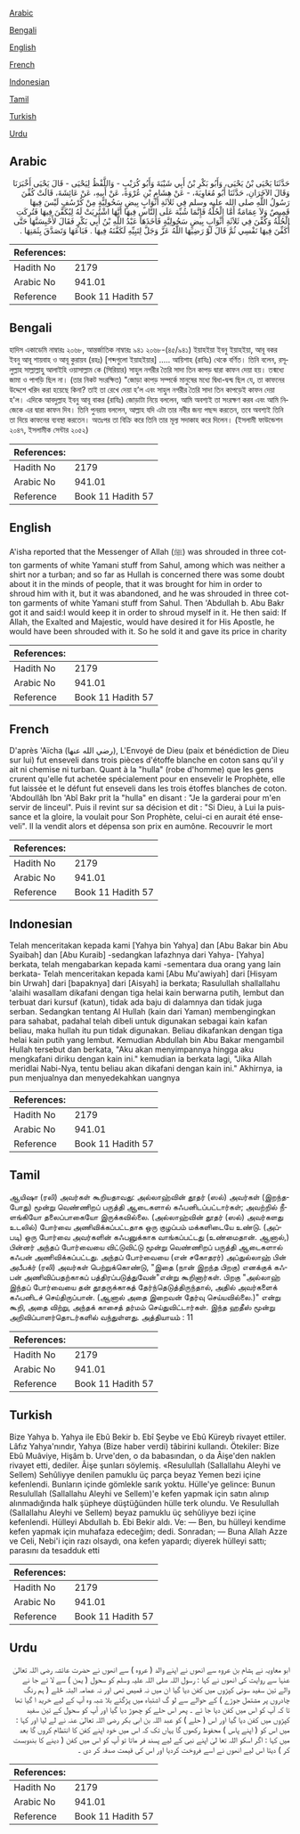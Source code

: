 [Arabic](#arabic)

[Bengali](#bengali)

[English](#english)

[French](#french)

[Indonesian](#indonesian)

[Tamil](#tamil)

[Turkish](#turkish)

[Urdu](#urdu)

## Arabic


<div dir="rtl" lang="ar" style={{fontSize:'larger',backgroundColor:'#f8f9fa',padding:20}}>
حَدَّثَنَا يَحْيَى بْنُ يَحْيَى، وَأَبُو بَكْرِ بْنُ أَبِي شَيْبَةَ وَأَبُو كُرَيْبٍ - وَاللَّفْظُ لِيَحْيَى - قَالَ يَحْيَى أَخْبَرَنَا وَقَالَ الآخَرَانِ، حَدَّثَنَا أَبُو مُعَاوِيَةَ، - عَنْ هِشَامِ بْنِ عُرْوَةَ، عَنْ أَبِيهِ، عَنْ عَائِشَةَ، قَالَتْ كُفِّنَ رَسُولُ اللَّهِ صلى الله عليه وسلم فِي ثَلاَثَةِ أَثْوَابٍ بِيضٍ سَحُولِيَّةٍ مِنْ كُرْسُفٍ لَيْسَ فِيهَا قَمِيصٌ وَلاَ عِمَامَةٌ أَمَّا الْحُلَّةُ فَإِنَّمَا شُبِّهَ عَلَى النَّاسِ فِيهَا أَنَّهَا اشْتُرِيَتْ لَهُ لِيُكَفَّنَ فِيهَا فَتُرِكَتِ الْحُلَّةُ وَكُفِّنَ فِي ثَلاَثَةِ أَثْوَابٍ بِيضٍ سَحُولِيَّةٍ فَأَخَذَهَا عَبْدُ اللَّهِ بْنُ أَبِي بَكْرٍ فَقَالَ لأَحْبِسَنَّهَا حَتَّى أُكَفِّنَ فِيهَا نَفْسِي ثُمَّ قَالَ لَوْ رَضِيَهَا اللَّهُ عَزَّ وَجَلَّ لِنَبِيِّهِ لَكَفَّنَهُ فِيهَا ‏.‏ فَبَاعَهَا وَتَصَدَّقَ بِثَمَنِهَا ‏.‏
</div>
<div style={{backgroundColor:'#f8f9fa',padding:20, marginBottom: 10}}><table> <thead> <tr> <th>References:</th> <th></th> </tr> </thead> <tbody><tr><td>Hadith No</td><td>2179</td></tr><tr><td>Arabic No</td><td>941.01</td></tr><tr><td>Reference</td><td>Book 11 Hadith 57</td></tr></tbody></table></div>

## Bengali


<div dir="ltr" lang="bn" style={{fontSize:'larger',backgroundColor:'#f8f9fa',padding:20}}>
হাদিস একাডেমি নাম্বারঃ ২০৬৮, আন্তর্জাতিক নাম্বারঃ ৯৪১ ২০৬৮-(৪৫/৯৪১) ইয়াহইয়া ইবনু ইয়াহইয়া, আবূ বকর ইবনু আবূ শায়বাহ ও আবূ কুরায়ব (রহঃ) [শব্দগুলো ইয়াহইয়ার] ..... আয়িশাহ (রাযিঃ) থেকে বর্ণিত। তিনি বলেন, রসূলুল্লাহ সাল্লাল্লাহু আলাইহি ওয়াসাল্লাম কে (সিরিয়ার) সাহুল নগরীর তৈরি সাদা তিন কাপড় দ্বারা কাফন দেয়া হয়। তন্মধ্যে জামা ও পাগড়ি ছিল না। (তার নিকট সংরক্ষিত) "জোড়া কাপড় সম্পর্কে মানুষের মধ্যে দ্বিধা-দ্বন্দ্ব ছিল যে, তা কাফনের উদ্দেশে খরিদ করা হয়েছে কিনা? তাই তা রেখে দেয়া হ’ল এবং সাহুল নগরীর তৈরি সাদা তিন কাপড়েই কাফন দেয়া হ'ল। এদিকে আবদুল্লাহ ইবনু আবূ বাকর (রাযিঃ) জোড়াটা নিয়ে বললেন, আমি অবশ্যই তা সংরক্ষণ করব এবং আমি নিজেকে এর দ্বারা কাফন দিব। তিনি পুনরায় বললেন, আল্লাহ যদি এটা তার নবীর জন্য পছন্দ করতেন, তবে অবশ্যই তিনি তা দিয়ে কাফনের ব্যবস্থা করতেন। অতঃপর তা বিক্রি করে তিনি তার মূল্য সদাকাহ করে দিলেন। (ইসলামী ফাউন্ডেশন ২০৪৭, ইসলামীক সেন্টার ২০৫২)
</div>
<div style={{backgroundColor:'#f8f9fa',padding:20, marginBottom: 10}}><table> <thead> <tr> <th>References:</th> <th></th> </tr> </thead> <tbody><tr><td>Hadith No</td><td>2179</td></tr><tr><td>Arabic No</td><td>941.01</td></tr><tr><td>Reference</td><td>Book 11 Hadith 57</td></tr></tbody></table></div>

## English


<div dir="ltr" lang="en" style={{fontSize:'larger',backgroundColor:'#f8f9fa',padding:20}}>
A'isha reported that the Messenger of Allah (ﷺ) was shrouded in three cotton garments of white Yamani stuff from Sahul, among which was neither a shirt nor a turban; and so far as Hullah is concerned there was some doubt about it in the minds of people, that it was brought for him in order to shroud him with it, but it was abandoned, and he was shrouded in three cotton garments of white Yamani stuff from Sahul. Then 'Abdullah b. Abu Bakr got it and said:I would keep it in order to shroud myself in it. He then said: If Allah, the Exalted and Majestic, would have desired it for His Apostle, he would have been shrouded with it. So he sold it and gave its price in charity
</div>
<div style={{backgroundColor:'#f8f9fa',padding:20, marginBottom: 10}}><table> <thead> <tr> <th>References:</th> <th></th> </tr> </thead> <tbody><tr><td>Hadith No</td><td>2179</td></tr><tr><td>Arabic No</td><td>941.01</td></tr><tr><td>Reference</td><td>Book 11 Hadith 57</td></tr></tbody></table></div>

## French


<div dir="ltr" lang="fr" style={{fontSize:'larger',backgroundColor:'#f8f9fa',padding:20}}>
D'après 'Aïcha (رضي الله عنها), L'Envoyé de Dieu (paix et bénédiction de Dieu sur lui) fut enseveli dans trois pièces d'étoffe blanche en coton sans qu'il y ait ni chemise ni turban. Quant à la "hulla" (robe d'homme) que les gens crurent qu'elle fut achetée spécialement pour en ensevelir le Prophète, elle fut laissée et le défunt fut enseveli dans les trois étoffes blanches de coton. 'Abdoullâh Ibn 'Abî Bakr prit la "hulla" en disant : "Je la garderai pour m'en servir de linceul". Puis il revint sur sa décision et dit : "Si Dieu, à Lui la puissance et la gloire, la voulait pour Son Prophète, celui-ci en aurait été enseveli". Il la vendit alors et dépensa son prix en aumône. Recouvrir le mort
</div>
<div style={{backgroundColor:'#f8f9fa',padding:20, marginBottom: 10}}><table> <thead> <tr> <th>References:</th> <th></th> </tr> </thead> <tbody><tr><td>Hadith No</td><td>2179</td></tr><tr><td>Arabic No</td><td>941.01</td></tr><tr><td>Reference</td><td>Book 11 Hadith 57</td></tr></tbody></table></div>

## Indonesian


<div dir="ltr" lang="id" style={{fontSize:'larger',backgroundColor:'#f8f9fa',padding:20}}>
Telah menceritakan kepada kami [Yahya bin Yahya] dan [Abu Bakar bin Abu Syaibah] dan [Abu Kuraib] -sedangkan lafazhnya dari Yahya- [Yahya] berkata, telah mengabarkan kepada kami -sementara dua orang yang lain berkata- Telah menceritakan kepada kami [Abu Mu'awiyah] dari [Hisyam bin Urwah] dari [bapaknya] dari [Aisyah] ia berkata; Rasulullah shallallahu 'alaihi wasallam dikafani dengan tiga helai kain berwarna putih, lembut dan terbuat dari kursuf (katun), tidak ada baju di dalamnya dan tidak juga serban. Sedangkan tentang Al Hullah (kain dari Yaman) membengingkan para sahabat, padahal telah dibeli untuk digunakan sebagai kain kafan beliau, maka hullah itu pun tidak digunakan. Beliau dikafankan dengan tiga helai kain putih yang lembut. Kemudian Abdullah bin Abu Bakar mengambil Hullah tersebut dan berkata, "Aku akan menyimpannya hingga aku mengkafani diriku dengan kain ini." kemudian ia berkata lagi, "Jika Allah meridlai Nabi-Nya, tentu beliau akan dikafani dengan kain ini." Akhirnya, ia pun menjualnya dan menyedekahkan uangnya
</div>
<div style={{backgroundColor:'#f8f9fa',padding:20, marginBottom: 10}}><table> <thead> <tr> <th>References:</th> <th></th> </tr> </thead> <tbody><tr><td>Hadith No</td><td>2179</td></tr><tr><td>Arabic No</td><td>941.01</td></tr><tr><td>Reference</td><td>Book 11 Hadith 57</td></tr></tbody></table></div>

## Tamil


<div dir="ltr" lang="ta" style={{fontSize:'larger',backgroundColor:'#f8f9fa',padding:20}}>
ஆயிஷா (ரலி) அவர்கள் கூறியதாவது: அல்லாஹ்வின் தூதர் (ஸல்) அவர்கள் (இறந்தபோது) மூன்று வெண்ணிறப் பருத்தி ஆடைகளால் கஃபனிடப்பட்டார்கள்; அவற்றில் நீளங்கியோ தலைப்பாகையோ இருக்கவில்லை. (அல்லாஹ்வின் தூதர் (ஸல்) அவர்களது உடலில்) போர்வை அணிவிக்கப்பட்டதாக ஒரு குழப்பம் மக்களிடையே உண்டு. (அப்படி) ஒரு போர்வை அவர்களின் கஃபனுக்காக வாங்கப்பட்டது (உண்மைதான். ஆனால்,) பின்னர் அந்தப் போர்வையை விட்டுவிட்டு மூன்று வெண்ணிறப் பருத்தி ஆடைகளால் கஃபன் அணிவிக்கப்பட்டது. அந்தப் போர்வையை (என் சகோதரர்) அப்துல்லாஹ் பின் அபீபக்ர் (ரலி) அவர்கள் பெற்றுக்கொண்டு, "இதை (நான் இறந்த பிறகு) எனக்குக் கஃபன் அணிவிப்பதற்காகப் பத்திரப்படுத்துவேன்"என்று கூறினார்கள். பிறகு "அல்லாஹ் இந்தப் போர்வையை தன் தூதருக்காகத் தேர்ந்தெடுத்திருந்தால், அதில் அவர்களைக் கஃபனிடச் செய்திருப்பான். (ஆனால் அதை இறைவன் தேர்வு செய்யவில்லை.)" என்று கூறி, அதை விற்று, அந்தக் காசைத் தர்மம் செய்துவிட்டார்கள். இந்த ஹதீஸ் மூன்று அறிவிப்பாளர்தொடர்களில் வந்துள்ளது. அத்தியாயம் : 11
</div>
<div style={{backgroundColor:'#f8f9fa',padding:20, marginBottom: 10}}><table> <thead> <tr> <th>References:</th> <th></th> </tr> </thead> <tbody><tr><td>Hadith No</td><td>2179</td></tr><tr><td>Arabic No</td><td>941.01</td></tr><tr><td>Reference</td><td>Book 11 Hadith 57</td></tr></tbody></table></div>

## Turkish


<div dir="ltr" lang="tr" style={{fontSize:'larger',backgroundColor:'#f8f9fa',padding:20}}>
Bize Yahya b. Yahya ile Ebû Bekir b. Ebî Şeybe ve Ebû Küreyb rivayet ettiler. Lâfız Yahya'nındır, Yahya (Bize haber verdi) tâbirini kullandı. Ötekiler: Bize Ebû Muâviye, Hişâm b. Urve'den, o da babasından, o da Âişe'den naklen rivayet etti, dediler. Âişe şunları söylemiş. «Resulullah (Sallallahu Aleyhi ve Sellem) Sehûliyye denilen pamuklu üç parça beyaz Yemen bezi içine kefenlendi. Bunların içinde gömlekle sarık yoktu. Hülle'ye gelince: Bunun Resulullah (Sallallahu Aleyhi ve Sellem)'e kefen yapmak için satın alınıp alınmadığında halk şüpheye düştüğünden hülle terk olundu. Ve Resulullah (Sallallahu Aleyhi ve Sellem) beyaz pamuklu üç sehûliyye bezi içine kefenlendi. Hülleyi Abdullah b. Ebi Bekir aldı. Ve: — Ben, bu hülleyi kendime kefen yapmak için muhafaza edeceğim; dedi. Sonradan; — Buna Allah Azze ve Celi, Nebi'i için razı olsaydı, ona kefen yapardı; diyerek hülleyi sattı; parasını da tesadduk etti
</div>
<div style={{backgroundColor:'#f8f9fa',padding:20, marginBottom: 10}}><table> <thead> <tr> <th>References:</th> <th></th> </tr> </thead> <tbody><tr><td>Hadith No</td><td>2179</td></tr><tr><td>Arabic No</td><td>941.01</td></tr><tr><td>Reference</td><td>Book 11 Hadith 57</td></tr></tbody></table></div>

## Urdu


<div dir="rtl" lang="ur" style={{fontSize:'larger',backgroundColor:'#f8f9fa',padding:20}}>
ابو معاویہ نے ہشام بن عروہ سے انھوں نے اپنے والد ( عروہ ) سے انھوں نے حضرت عائشہ رضی اللہ تعالیٰ عنہا سے روایت کی انھوں نے کہا : رسول اللہ صلی اللہ علیہ وسلم کو سحول ( یمن ) سے لا ئے جا نے والے تین سفید سوتی کپڑوں میں کفن دیا گیا ان میں نہ قمیص تھی اور نہ عمامہ البتہ حُلے ( ہم رنگ چادروں پر مشتمل جوڑے ) کے حوالے سے لو گ اشتباہ میں پڑگئے بلا شبہ وہ آپ کے لیے خرید ا گیا تھا تا کہ آپ کو اس میں کفن دیا جا ئے ۔ پھر اس حلے کو چھوڑ دیا گیا اور آپ کو سحول کے تین سفید کپڑوں میں کفن دیا گیا اور اس ( حلے ) کو عبد اللہ بن ابی بکر رضی اللہ تعالیٰ عنہ نے لے لیا اور کہا : میں اس کو ( اپنے پاس ) محفوظ رکھوں گا یہاں تک کہ اس میں خود اپنے کفن کا انتظام کروں گا بعد میں کہا : اگر اسکو اللہ تعا لیٰ اپنے نبی کے لیے پسند فر ماتا تو آپ کو اس میں کفن ( دینے کا بندوبست کر ) دیتا اس لیے انھوں نے اسے فروخت کردیا اور اس کی قیمت صدقہ کر دی ۔
</div>
<div style={{backgroundColor:'#f8f9fa',padding:20, marginBottom: 10}}><table> <thead> <tr> <th>References:</th> <th></th> </tr> </thead> <tbody><tr><td>Hadith No</td><td>2179</td></tr><tr><td>Arabic No</td><td>941.01</td></tr><tr><td>Reference</td><td>Book 11 Hadith 57</td></tr></tbody></table></div>